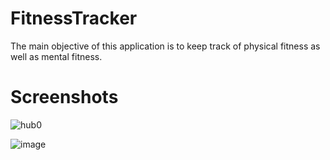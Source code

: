 # FitnessTracker
The main objective of this application is to keep track of physical fitness as well as
mental fitness.
# Screenshots
![hub0](https://user-images.githubusercontent.com/88769793/129458406-83f7e964-9795-4891-a0d2-603ccb9ce746.PNG)

![image](https://user-images.githubusercontent.com/88769793/129458384-bc627578-f924-4077-8c3a-04bf69ac9fcc.png)

